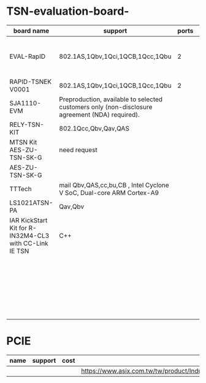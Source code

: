 # TSN-evaluation-board-

| board name    | support                          | ports | cost      |                                                   | | |
| ------------- | ------------------------------   |  ---- | --------- | ------------------------------ |----|----------------------------------------------------- |
| EVAL-RapID    | 802.1AS,1Qbv,1Qci,1QCB,1Qcc,1Qbu |   2   |   899USD  |  https://www.analog.com/en/design-center/evaluation-hardware-and-software/evaluation-boards-kits/eval-rapid-tsnek.html |  https://ez.analog.com/industrial-ethernet/embedded-ethernet-switches/f/q-a/90602/explanation-on-fido5x00-host-interface|Innovasic|
| RAPID-TSNEK V0001 | 802.1AS,1Qbv,1Qci,1QCB,1Qcc,1Qbu | 2 | 32948NTD | https://www.digikey.tw/products/en?keywords=RAPID-TSNEK-V0001&v=505 ||Innovasic|
| SJA1110-EVM | Preproduction, available to selected customers only (non-disclosure agreement (NDA) required). ||　NT$26,939.49|https://www.nxp.com/products/interfaces/ethernet-/automotive-ethernet-switches/sja1110-evm-evaluation-board:SJA1110-EVM| SDN|NXP|
| RELY-TSN-KIT | 802.1Qcc,Qbv,Qav,QAS ||| https://www.relyum.com/web/rely-tsn-kit/ ||Relyum|
| MTSN Kit AES-ZU-TSN-SK-G | need request ||| https://soc-e.com/mtsn-kit-a-comprehensive-multiport-tsn-setup/ ||Soc-E|
| 	AES-ZU-TSN-SK-G ||| 12,566.47USD | http://zedboard.org/product/tsn-hw-eval-kit ||AVnet|
|TTTech| mail   Qbv,QAS,cc,bu,CB ,    Intel Cyclone V SoC, Dual-core ARM Cortex-A9| ||https://www.tttech-industrial.com/products/slate/edge-ip-solution/#anchor_2||TTech|
|LS1021ATSN-PA|Qav,Qbv||NT$29,190.94|https://in.element14.com/nxp/ls1021atsn-pa/ref-design-kit-time-sensitive/dp/2820409||NXP|
|IAR KickStart Kit for R-IN32M4-CL3 with CC-Link IE TSN| C++　||EUR 300/USD 350|https://www.iar.com/rin32m4|
|||||https://www.acontis.com/de/tsn-demonstration-kit.html   ,  https://www.acontis.com/files/flyer/acontis-TSN-Stack.pdf|
|||||https://www.osadl.org/OPC-UA-over-TSN.opcua-tsn.0.html#c13382|||
|||||https://www.xilinx.com/products/intellectual-property/1gtsn.html||xilinx|
|||||https://www.mouser.tw/new/kontron/kontron-kbox-c1022-tsn-starter-kit/||kontron|
# PCIE

|  name    | support                           | cost      | |                                           
| ------------- | -----------  | ------------------------------ |---|
||||https://www.asix.com.tw/tw/product/IndustrialEthernet/TSN/AXM57104|
